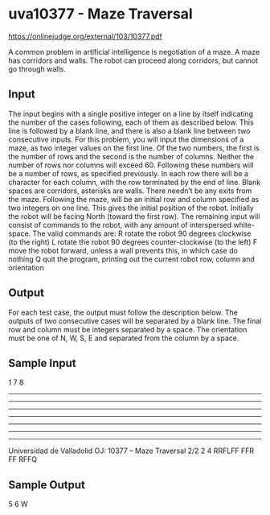 # uva10377 - Maze Traversal
https://onlinejudge.org/external/103/10377.pdf

A common problem in artificial intelligence is negotiation of a maze. A maze has corridors and walls.
The robot can proceed along corridors, but cannot go through walls.

## Input

The input begins with a single positive integer on a line by itself indicating the number
of the cases following, each of them as described below. This line is followed by a blank
line, and there is also a blank line between two consecutive inputs.
For this problem, you will input the dimensions of a maze, as two integer values on the first line.
Of the two numbers, the first is the number of rows and the second is the number of columns. Neither
the number of rows nor columns will exceed 60.
Following these numbers will be a number of rows, as specified previously. In each row there will be
a character for each column, with the row terminated by the end of line. Blank spaces are corridors,
asterisks are walls. There needn’t be any exits from the maze.
Following the maze, will be an initial row and column specified as two integers on one line. This
gives the initial position of the robot. Initially the robot will be facing North (toward the first row).
The remaining input will consist of commands to the robot, with any amount of interspersed white-
space. The valid commands are:
R rotate the robot 90 degrees clockwise (to the right)
L rotate the robot 90 degrees counter-clockwise (to the left)
F move the robot forward, unless a wall prevents this, in which case do nothing
Q quit the program, printing out the current robot row, column and orientation

## Output

For each test case, the output must follow the description below. The outputs of two
consecutive cases will be separated by a blank line.
The final row and column must be integers separated by a space. The orientation must be one of
N, W, S, E and separated from the column by a space.

## Sample Input

1
7 8
********
* * * **
* * *
* * ** *
* * * *
* * **
********
Universidad de Valladolid OJ: 10377 – Maze Traversal 2/2
2 4
RRFLFF FFR
FF
RFFQ

## Sample Output

5 6 W
